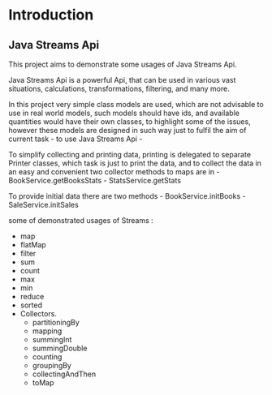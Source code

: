 # Introduction

## Java Streams Api ##


This project aims to demonstrate some usages of Java Streams Api.

Java Streams Api is a powerful Api, that can be used in various vast situations, calculations, transformations, filtering, 
and many more.

In this project very simple class models are used, which are not advisable to use in real world models, such models should have ids,
and available quantities would have their own classes, to highlight some of the issues, however these models are designed in such way
just to fulfil the aim of current task - to use Java Streams Api -

To simplify collecting and printing data, printing is delegated to separate Printer classes, which task is just to print the data,
and to collect the data in an easy and convenient two collector methods to maps are in
    - BookService.getBooksStats
    - StatsService.getStats

To provide initial data there are two methods - BookService.initBooks  - SaleService.initSales

some of demonstrated usages of Streams :
- map
- flatMap
- filter
- sum
- count
- max
- min
- reduce
- sorted
- Collectors.
    - partitioningBy
    - mapping    
    - summingInt
    - summingDouble
    - counting
    - groupingBy
    - collectingAndThen
    - toMap
